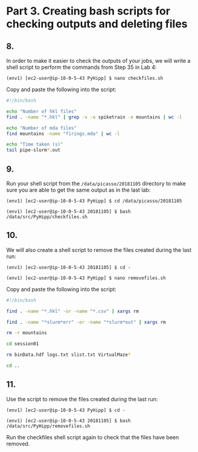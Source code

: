 # Part 3. Creating bash scripts for checking outputs and deleting files

## 8.
In order to make it easier to check the outputs of your jobs, we will write a shell script to perform the commands from Step 35 in Lab 4:

```shell
(env1) [ec2-user@ip-10-0-5-43 PyHipp] $ nano checkfiles.sh
```

Copy and paste the following into the script:

```bash
#!/bin/bash

echo "Number of hkl files"
find . -name "*.hkl" | grep -v -e spiketrain -e mountains | wc -l

echo "Number of mda files"
find mountains -name "firings.mda" | wc -l

echo "Time taken (s)"
tail pipe-slurm*.out
```

## 9.
Run your shell script from the `/data/picasso/20181105` directory to make sure you are able to get the same output as in the last lab:

```shell
(env1) [ec2-user@ip-10-0-5-43 PyHipp] $ cd /data/picasso/20181105

(env1) [ec2-user@ip-10-0-5-43 20181105] $ bash /data/src/PyHipp/checkfiles.sh
```

## 10.
We will also create a shell script to remove the files created during the last run:

```shell
(env1) [ec2-user@ip-10-0-5-43 20181105] $ cd -

(env1) [ec2-user@ip-10-0-5-43 PyHipp] $ nano removefiles.sh
```

Copy and paste the following into the script:

```bash
#!/bin/bash

find . -name "*.hkl" -or -name "*.csv" | xargs rm

find . -name "*slurm*err" -or -name "*slurm*out" | xargs rm

rm -r mountains

cd session01

rm binData.hdf logs.txt slist.txt VirtualMaze*

cd ..
```

## 11.
Use the script to remove the files created during the last run:

```shell
(env1) [ec2-user@ip-10-0-5-43 PyHipp] $ cd -

(env1) [ec2-user@ip-10-0-5-43 20181105] $ bash /data/src/PyHipp/removefiles.sh
```

Run the checkfiles shell script again to check that the files have been removed.